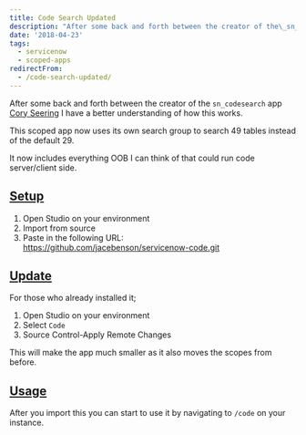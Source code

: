 ```yaml
---
title: Code Search Updated
description: "After some back and forth between the creator of the\_sn_codesearch\_app Cory Seering I have a better understanding of how this works.\r\n\r\nThis scoped app now u..."
date: '2018-04-23'
tags:
  - servicenow
  - scoped-apps
redirectFrom:
  - /code-search-updated/
---
```


<!--StartFragment-->

After some back and forth between the creator of the `sn_codesearch` app [Cory Seering](https://community.servicenow.com/community?id=community_user_profile&user=bf225e65dbd81fc09c9ffb651f9619d6) I have a better understanding of how this works.

This scoped app now uses its own search group to search 49 tables instead of the default 29.

It now includes everything OOB I can think of that could run code server/client side.

## [Setup](https://jace.pro/post/2018-04-22-code-search-update/#setup)

1. Open Studio on your environment
2. Import from source
3. Paste in the following URL:\
   <https://github.com/jacebenson/servicenow-code.git>

## [Update](https://jace.pro/post/2018-04-22-code-search-update/#update)

For those who already installed it;

1. Open Studio on your environment
2. Select `Code`
3. Source Control-Apply Remote Changes

This will make the app much smaller as it also moves the scopes from before.

## [Usage](https://jace.pro/post/2018-04-22-code-search-update/#usage)

After you import this you can start to use it by navigating to `/code` on your instance.

<!--EndFragment-->